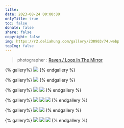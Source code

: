 ```yaml
---
title: 
date: 2023-08-24 00:00:00
onlyTitle: true
toc: false
donate: false
share: false
copyright: false
img: https://r2.deliahung.com/gallery/230903/74.webp
topImg: false
---
```


> photographer : [Raven / Loop In The Mirror](https://www.facebook.com/loopinthemirror) 

{% gallery%}
![](https://r2.deliahung.com/gallery/230903/75.webp)
{% endgallery %}

{% gallery%}
![](https://r2.deliahung.com/gallery/230903/67.webp)
{% endgallery %}

{% gallery%}
![](https://r2.deliahung.com/gallery/230903/68.webp)
![](https://r2.deliahung.com/gallery/230903/69.webp)
{% endgallery %}

{% gallery%}
![](https://r2.deliahung.com/gallery/230903/70.webp)
![](https://r2.deliahung.com/gallery/230903/71.webp)
![](https://r2.deliahung.com/gallery/230903/72.webp)
{% endgallery %}

{% gallery%}
![](https://r2.deliahung.com/gallery/230903/73.webp)
![](https://r2.deliahung.com/gallery/230903/74.webp)
{% endgallery %}

{% gallery%}
![](https://r2.deliahung.com/gallery/230903/64.webp)
![](https://r2.deliahung.com/gallery/230903/65.webp)
![](https://r2.deliahung.com/gallery/230903/66.webp)
{% endgallery %}